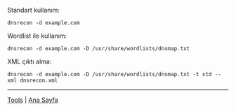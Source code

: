 Standart kullanım:

    dnsrecon -d example.com 

Wordlist ile kullanım:

    dnsrecon -d example.com -D /usr/share/wordlists/dnsmap.txt 

XML çıktı alma:

    dnsrecon -d example.com -D /usr/share/wordlists/dnsmap.txt -t std --xml dnsrecon.xml



---
[Tools](../tools.md) | [Ana Sayfa](../README.md)
